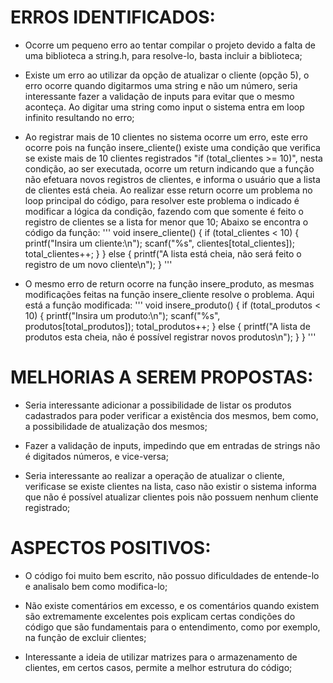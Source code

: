 # ERROS IDENTIFICADOS:
* Ocorre um pequeno erro ao tentar compilar o projeto devido a falta de uma biblioteca a string.h, para resolve-lo, basta incluir a biblioteca;

* Existe um erro ao utilizar da opção de atualizar o cliente (opção 5), o erro ocorre quando digitarmos uma string e não um número, seria interessante fazer a validação de inputs para evitar que o mesmo aconteça. Ao digitar uma string como input o sistema entra em loop infinito resultando no erro; 

* Ao registrar mais de 10 clientes no sistema ocorre um erro, este erro ocorre pois na função insere_cliente() existe uma condição que verifica se existe mais de 10 clientes registrados "if (total_clientes >= 10)", nesta condição, ao ser executada, ocorre um return indicando que a função não efetuara novos registros de clientes, e informa o usuário que a lista de clientes está cheia. Ao realizar esse return ocorre um problema no loop principal do código, para resolver este problema o indicado é modificar a lógica da condição, fazendo com que somente é feito o registro de clientes se a lista for menor que 10; Abaixo se encontra o código da função:
'''
void insere_cliente() {
    if (total_clientes < 10) {
        printf("Insira um cliente:\n");
        scanf("%s", clientes[total_clientes]);
        total_clientes++;
    }
}
else {
        printf("A lista está cheia, não será feito o registro de um novo cliente\n");
}
'''
* O mesmo erro de return ocorre na função insere_produto, as mesmas modificações feitas na função insere_cliente resolve o problema. Aqui está a função modificada:
'''
void insere_produto() {
    if (total_produtos < 10) {
        printf("Insira um produto:\n");
        scanf("%s", produtos[total_produtos]);
        total_produtos++;
    }
    else {
        printf("A lista de produtos esta cheia, não é possível registrar novos produtos\n");
    }
}
'''

# MELHORIAS A SEREM PROPOSTAS:
* Seria interessante adicionar a possibilidade de listar os produtos cadastrados para poder verificar a existência dos mesmos, bem como, a possibilidade de atualização dos mesmos;

* Fazer a validação de inputs, impedindo que em entradas de strings não é digitados números, e vice-versa;

* Seria interessante ao realizar a operação de atualizar o cliente, verificase se existe clientes na lista, caso não existir o sistema informa que não é possível atualizar clientes pois não possuem nenhum cliente registrado;

# ASPECTOS POSITIVOS:
* O código foi muito bem escrito, não possuo dificuldades de entende-lo e analisalo bem como modifica-lo;

* Não existe comentários em excesso, e os comentários quando existem são extremamente excelentes pois explicam certas condições do código que são fundamentais para o entendimento, como por exemplo, na função de excluir clientes;

* Interessante a ideia de utilizar matrizes para o armazenamento de clientes, em certos casos, permite a melhor estrutura do código;
